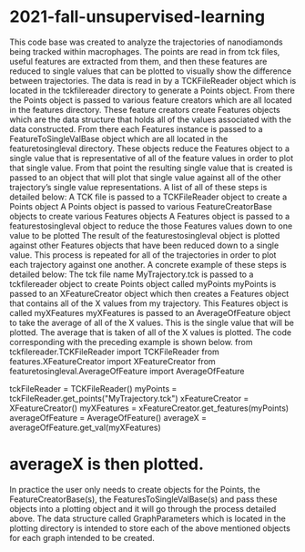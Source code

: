 # 2021-fall-unsupervised-learning

This code base was created to analyze the trajectories of nanodiamonds being tracked within macrophages. The points are read in from tck files, useful features are extracted from them, and then these features are reduced to single values that can be plotted to visually show the difference between trajectories. The data is read in by a TCKFileReader object which is located in the tckfilereader directory to generate a Points object. From there the Points object is passed to various feature creators which are all located in the features directory. These feature creators create Features objects which are the data structure that holds all of the values associated with the data constructed. From there each Features instance is passed to a FeatureToSingleValBase object which are all located in the featuretosingleval directory. These objects reduce the Features object to a single value that is representative of all of the feature values in order to plot that single value. From that point the resulting single value that is created is passed to an object that will plot that single value against all of the other trajectory’s single value representations. A list of all of these steps is detailed below:
A TCK file is passed to a TCKFileReader object to create a Points object
A Points object is passed to various FeatureCreatorBase objects to create various Features objects
A Features object is passed to a featurestosingleval object to reduce the those Features values down to one value to be plotted
The result of the featurestosingleval object is plotted against other Features objects that have been reduced down to a single value.
This process is repeated for all of the trajectories in order to plot each trajectory against one another.
A concrete example of these steps is detailed below:
The tck file name MyTrajectory.tck is passed to a tckfilereader object to create Points object called myPoints
myPoints is passed to an XFeatureCreator object which then creates a Features object that contains all of the X values from my trajectory. This Features object is called myXFeatures
myXFeatures is passed to an AverageOfFeature object to take the average of all of the X values. This is the single value that will be plotted.
The average that is taken of all of the X values is plotted.
The code corresponding with the preceding example is shown below.
from tckfilereader.TCKFileReader import TCKFileReader
from features.XFeatureCreator import XFeatureCreator
from featuretosingleval.AverageOfFeature import AverageOfFeature
 
tckFileReader = TCKFileReader()
myPoints = tckFileReader.get_points("MyTrajectory.tck")
xFeatureCreator = XFeatureCreator()
myXFeatures = xFeatureCreator.get_features(myPoints)
averageOfFeature = AverageOfFeature()
averageX = averageOfFeature.get_val(myXFeatures)
# averageX is then plotted.
In practice the user only needs to create objects for the Points, the FeatureCreatorBase(s), the FeaturesToSingleValBase(s) and pass these objects into a plotting object and it will go through the process detailed above. The data structure called GraphParameters which is located in the plotting directory is intended to store each of the above mentioned objects for each graph intended to be created.
 
 
